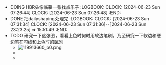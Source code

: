 - DOING HBR头像临摹一张找点乐子
  :LOGBOOK:
  CLOCK: [2024-06-23 Sun 07:26:44]
  CLOCK: [2024-06-23 Sun 07:26:48]
  :END:
- DONE 把dailyshaping处理完
  :LOGBOOK:
  CLOCK: [2024-06-23 Sun 07:31:34]
  CLOCK: [2024-06-23 Sun 07:31:36]--[2024-06-23 Sun 23:23:25] =>  15:51:49
  :END:
- TODO 研究一下这张图，看看上色时何时用软边笔刷，乃至研究一下软边和硬边笔在勾线和上色时的区别
	- ![119913660_p0.png](../assets/119913660_p0_1719156297347_0.png)
	-
	-